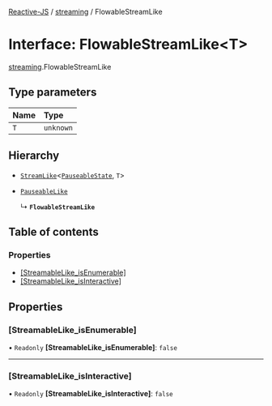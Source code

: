 [Reactive-JS](../README.md) / [streaming](../modules/streaming.md) / FlowableStreamLike

# Interface: FlowableStreamLike<T\>

[streaming](../modules/streaming.md).FlowableStreamLike

## Type parameters

| Name | Type |
| :------ | :------ |
| `T` | `unknown` |

## Hierarchy

- [`StreamLike`](streaming.StreamLike.md)<[`PauseableState`](../modules/scheduling.md#pauseablestate), `T`\>

- [`PauseableLike`](scheduling.PauseableLike.md)

  ↳ **`FlowableStreamLike`**

## Table of contents

### Properties

- [[StreamableLike\_isEnumerable]](streaming.FlowableStreamLike.md#[streamablelike_isenumerable])
- [[StreamableLike\_isInteractive]](streaming.FlowableStreamLike.md#[streamablelike_isinteractive])

## Properties

### [StreamableLike\_isEnumerable]

• `Readonly` **[StreamableLike\_isEnumerable]**: ``false``

___

### [StreamableLike\_isInteractive]

• `Readonly` **[StreamableLike\_isInteractive]**: ``false``
